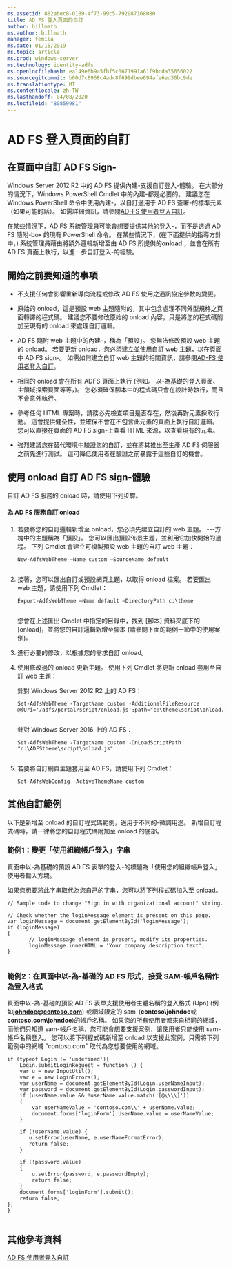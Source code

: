 ```yaml
---
ms.assetid: 882abec8-0189-4f73-99c5-792987168080
title: AD FS 登入頁面的自訂
author: billmath
ms.author: billmath
manager: femila
ms.date: 01/16/2019
ms.topic: article
ms.prod: windows-server
ms.technology: identity-adfs
ms.openlocfilehash: ea149e6b9a5fbf5c0671991a61f9bcda35656022
ms.sourcegitcommit: b00d7c8968c4adc8f699dbee694afe6ed36bc9de
ms.translationtype: MT
ms.contentlocale: zh-TW
ms.lasthandoff: 04/08/2020
ms.locfileid: "80859981"
---
```

# <a name="advanced-customization-of-ad-fs-sign-in-pages"></a>AD FS 登入頁面的自訂

  
## <a name="advanced-customization-of-ad-fs-sign-in-pages"></a>在頁面中自訂 AD FS Sign\-  
Windows Server 2012 R2 中的 AD FS 提供內建\-支援自訂登入\-體驗。 在大部分的情況下，Windows PowerShell Cmdlet 中的內建\-都是必要的。  建議您在 Windows PowerShell 命令中使用內建\-，以自訂適用于 AD FS 簽署\-的標準元素（如果可能的話）。  如需詳細資訊，請參閱[AD-FS 使用者登入自訂](AD-FS-user-sign-in-customization.md)。  
  
在某些情況下，AD FS 系統管理員可能會想要提供其他的登入\-，而不是透過 AD FS 隨附\-box 的現有 PowerShell 命令。 在某些情況下，\(在下面提供的指導方針中，\) 系統管理員藉由將額外邏輯新增至由 AD FS 所提供的**onload** ，並會在所有 AD FS 頁面上執行，以進一步自訂登入\-的經驗。  
  
## <a name="things-to-know-before-you-start"></a>開始之前要知道的事項  
  
-   不支援任何會影響重新導向流程或修改 AD FS 使用之通訊協定參數的變更。
  
-   原始的 onload，這是預設 web 主題隨附的，其中包含處理不同外型規格之頁面轉譯的程式碼。 建議您不要修改原始的 onload 內容，只是將您的程式碼附加至現有的 onload 來處理自訂邏輯。  
  
-   AD FS 隨附 web 主題中的內建\-，稱為「預設」。 您無法修改預設 web 主題的 onload。 若要更新 onload，您必須建立並使用自訂 web 主題，以在頁面中 AD FS sign\-。  如需如何建立自訂 web 主題的相關資訊，請參閱[AD-FS 使用者登入自訂](AD-FS-user-sign-in-customization.md)。  
  
-   相同的 onload 會在所有 ADFS 頁面上執行 \(例如。 以\-為基礎的登入頁面、主領域探索頁面等等，\)。 您必須確保腳本中的程式碼只會在設計時執行，而且不會意外執行。  
  
-   參考任何 HTML 專案時，請務必先檢查項目是否存在，然後再對元素採取行動。 這會提供健全性，並確保不會在不包含此元素的頁面上執行自訂邏輯。 您可以直接在頁面的 AD FS sign\-上查看 HTML 來源，以查看現有的元素。  
  
-   強烈建議您在替代環境中驗證您的自訂，並在將其推出至生產 AD FS 伺服器之前先進行測試。 這可降低使用者在驗證之前暴露于這些自訂的機會。  
  
## <a name="customizing-the-ad-fs-sign-in-experience-by-using-onloadjs"></a>使用 onload 自訂 AD FS sign\-體驗  
自訂 AD FS 服務的 onload 時，請使用下列步驟。  
  
#### <a name="customizing-onloadjs-for-the-ad-fs-service"></a>為 AD FS 服務自訂 onload  
  
1.  若要將您的自訂邏輯新增至 onload，您必須先建立自訂的 web 主題。 \-\-\-方塊中的主題稱為「預設」。 您可以匯出預設佈景主題，並利用它加快開始的過程。 下列 Cmdlet 會建立可複製預設 web 主題的自訂 web 主題：  
  
    ```  
    New-AdfsWebTheme –Name custom –SourceName default  
  
    ```  
  
2.  接著，您可以匯出自訂或預設網頁主題，以取得 onload 檔案。 若要匯出 web 主題，請使用下列 Cmdlet：  
  
    ```  
    Export-AdfsWebTheme –Name default –DirectoryPath c:\theme  
  
    ```  
  
    您會在上述匯出 Cmdlet 中指定的目錄中，找到 [腳本] 資料夾底下的 [onload]，並將您的自訂邏輯新增至腳本 \(請參閱下面的範例一節中的使用案例\)。  
  
3.  進行必要的修改，以根據您的需求自訂 onload。  
  
4.  使用修改過的 onload 更新主題。 使用下列 Cmdlet 將更新 onload 套用至自訂 web 主題：  

     針對 Windows Server 2012 R2 上的 AD FS：  

    ```  
    Set-AdfsWebTheme -TargetName custom -AdditionalFileResource @{Uri='/adfs/portal/script/onload.js';path="c:\theme\script\onload.js"}  
  
    ```  
    針對 Windows Server 2016 上的 AD FS：

     ```  
    Set-AdfsWebTheme -TargetName custom -OnLoadScriptPath "c:\ADFStheme\script\onload.js"   
  
    ```  
  
5.  若要將自訂網頁主題套用至 AD FS，請使用下列 Cmdlet：  
  
    ```  
    Set-AdfsWebConfig -ActiveThemeName custom  
    ```  
  
## <a name="additional-customization-examples"></a>其他自訂範例  
以下是新增至 onload 的自訂程式碼範例，適用于不同的\-微調用途。 新增自訂程式碼時，請一律將您的自訂程式碼附加至 onload 的底部。  
  
### <a name="example-1-change-sign-in-with-organizational-account-string"></a>範例1：變更「使用組織帳戶登入」字串  
頁面中以\-為基礎的預設 AD FS 表單的登入\-的標題為「使用您的組織帳戶登入」使用者輸入方塊。  
  
如果您想要將此字串取代為您自己的字串，您可以將下列程式碼加入至 onload。  
  
```  
// Sample code to change "Sign in with organizational account" string.  
  
// Check whether the loginMessage element is present on this page.  
var loginMessage = document.getElementById('loginMessage');  
if (loginMessage)  
{  
       // loginMessage element is present, modify its properties.  
       loginMessage.innerHTML = 'Your company description text';  
}  
  
```  
  
### <a name="example-2-accept-sam-account-name-as-a-login-format-on-an-ad-fs-form-based-sign-in-page"></a>範例2：在頁面中以\-為\-基礎的 AD FS 形式，接受 SAM\-帳戶名稱作為登入格式  
頁面中以\-為\-基礎的預設 AD FS 表單支援使用者主體名稱的登入格式 \(Upn\) \(例如<strong>johndoe@contoso.com</strong>\) 或網域限定的 sam\-\(**contoso\\johndoe**或**contoso.com\\johndoe**\)的帳戶名稱。 如果您的所有使用者都來自相同的網域，而他們只知道 sam\-帳戶名稱，您可能會想要支援案例，讓使用者只能使用 sam\-帳戶名稱登入。 您可以將下列程式碼新增至 onload 以支援此案例，只需將下列範例中的網域 "contoso.com" 取代為您想要使用的網域。  
  
```  
if (typeof Login != 'undefined'){  
    Login.submitLoginRequest = function () {   
    var u = new InputUtil();  
    var e = new LoginErrors();  
    var userName = document.getElementById(Login.userNameInput);  
    var password = document.getElementById(Login.passwordInput);  
    if (userName.value && !userName.value.match('[@\\\\]'))   
    {  
        var userNameValue = 'contoso.com\\' + userName.value;  
        document.forms['loginForm'].UserName.value = userNameValue;  
    }  
  
    if (!userName.value) {  
       u.setError(userName, e.userNameFormatError);  
       return false;  
    }  
  
    if (!password.value)   
    {  
        u.setError(password, e.passwordEmpty);  
        return false;  
    }  
    document.forms['loginForm'].submit();  
    return false;  
};  
}  
  
```  
  
## <a name="additional-references"></a>其他參考資料 
[AD FS 使用者登入自訂](AD-FS-user-sign-in-customization.md)  
  

